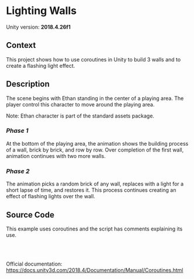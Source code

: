 # **Lighting Walls**
 
Unity version: **2018.4.26f1**

## Context

This project shows how to use coroutines in Unity to build 3 walls and to create a flashing light effect.

## Description

The scene begins with Ethan standing in the center of a playing area. The player control this character to move around the playing area.

Note:  Ethan character is part of the standard assets package.

### *Phase 1*

At the bottom of the playing area, the animation shows the building process of a wall, brick by brick, and row by row. Over completion of the first wall, animation continues with two more walls.

### *Phase 2*

The animation picks a random brick of any wall, replaces with a light for a short lapse of time, and restores it. This process continues creating an effect of flashing lights over the wall.

## Source Code

This example uses coroutines and the script has comments explaining its use.

<br>
<br>
 
Official documentation: https://docs.unity3d.com/2018.4/Documentation/Manual/Coroutines.html
